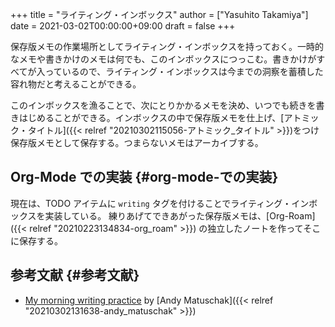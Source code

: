 +++
title = "ライティング・インボックス"
author = ["Yasuhito Takamiya"]
date = 2021-03-02T00:00:00+09:00
draft = false
+++

保存版メモの作業場所としてライティング・インボックスを持っておく。一時的なメモや書きかけのメモは何でも、このインボックスにつっこむ。書きかけがすべてが入っているので、ライティング・インボックスは今までの洞察を蓄積した容れ物だと考えることができる。

このインボックスを漁ることで、次にとりかかるメモを決め、いつでも続きを書きはじめることができる。インボックスの中で保存版メモを仕上げ、[アトミック・タイトル]({{< relref "20210302115056-アトミック_タイトル" >}})をつけ保存版メモとして保存する。つまらないメモはアーカイブする。


## Org-Mode での実装 {#org-mode-での実装}

現在は、TODO アイテムに `writing` タグを付けることでライティング・インボックスを実装している。
練りあげてできあがった保存版メモは、[Org-Roam]({{< relref "20210223134834-org_roam" >}}) の独立したノートを作ってそこに保存する。


## 参考文献 {#参考文献}

-   [My morning writing practice](https://notes.andymatuschak.org/My%5Fmorning%5Fwriting%5Fpractice) by [Andy Matuschak]({{< relref "20210302131638-andy_matuschak" >}})

